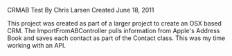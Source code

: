 CRMAB Test
By Chris Larsen
Created June 18, 2011

This project was created as part of a larger project to create an OSX based CRM. The ImportFromABController pulls information from Apple's Address Book and saves each contact as part of the Contact class. This was my time working with an API.
